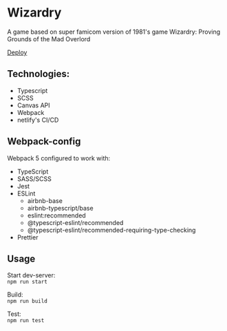 # Wizardry  

A game based on super famicom version of 1981's game Wizardry: Proving Grounds of the Mad Overlord  

[Deploy](https://vaultdweller13-rsclone.netlify.app/)

## Technologies:  
 - Typescript
 - SCSS
 - Canvas API
 - Webpack
 - netlify's CI/CD 
 
## Webpack-config  

Webpack 5 configured to work with:

- TypeScript
- SASS/SCSS
- Jest
- ESLint
  - airbnb-base
  - airbnb-typescript/base
  - eslint:recommended
  - @typescript-eslint/recommended
  - @typescript-eslint/recommended-requiring-type-checking
- Prettier

## Usage

Start dev-server:  
`npm run start`

Build:  
`npm run build`

Test:  
`npm run test`
